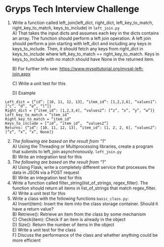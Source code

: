 # Gryps Tech Interview Challenge
1) Write a function called left_join(left_dict, right_dict, left_key_to_match, right_key_to_match, keys_to_include) in `left_join.py`  
    A) That takes the input dicts and assumes each key in the dicts contains an array. The function should perform a left join operation. A left join should perform a join starting with left_dict and including any keys in keys_to_include. Then, it should fetch any keys from right_dict in keys_to_include where left_key_to_match == right_key_to_match. Keys in keys_to_include with no match should have None in the returned item.   

    B) For further info see: https://www.mysqltutorial.org/mysql-left-join.aspx

    C) Write a unit test for this

    D) Example
```
Left_dict = {“id”: [10, 11, 12, 13], “item_id”: [1,2,2,6], “values1”: [“c”, “d”, “e”, “l”]}
Right_dict = {“item_id”: [1,2,3,4], “values2”: [“z”, “x”, “y”, “w”]}
Left_key_to_match = “item_id”
Right_key_to_match = “item_id”
Keys_to_include = [“id”, “item_id”,  “values2”]
Returns: {“id”: [10, 11, 12, 13], “item_id”: [1, 2, 2, 6], “values2”: [“z”, “x”, “x”, None]}
```

2) *The following are based on the result from “1”*  
    A) Using the Threading or Multiprocessing libraries, create a program that submits to left_join asynchronously. `left_join.py`  
    B) Write an integration test for this  
3) *The following are based on the result from “1”*  
    A) Using Flask, write a completely different service that processes the data in JSON via a POST request  
    B) Write an integration test for this
4) Write a function called filter_string(list_of_strings, regex_filter). The function should return all items in list_of_strings that match regex_filter.  
    A) Write a unit test for this
5) Write a class with the following functions `basic_class.py`:  
    A) Insert(item): Insert the item into the class storage container. Should it have a return value?  
    B) Retrieve(<something>): Retrieve an item from the class by some mechanism  
    C) Check(item): Check if an item is already in the object  
    D) Size(): Return the number of items in the object  
    E) Write a unit test for the class  
    F) Discuss the performance of the class and whether anything could be more efficient  

